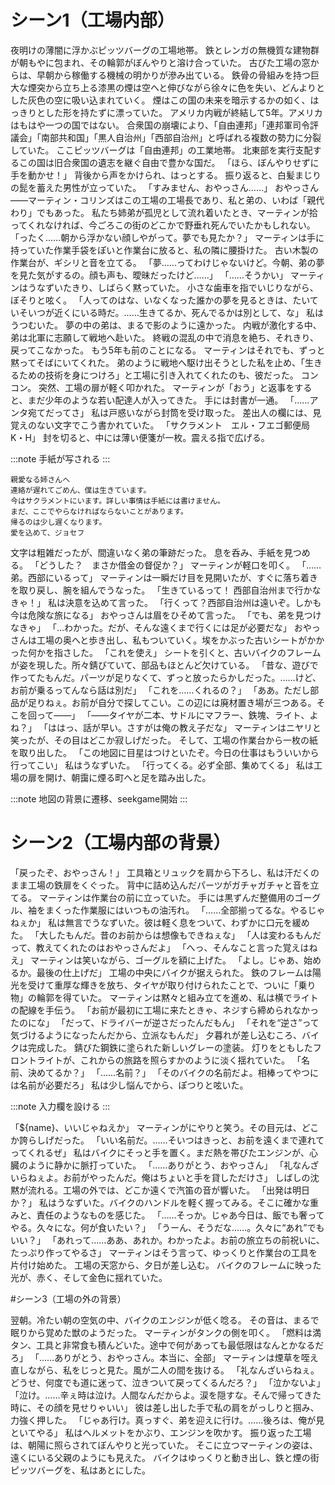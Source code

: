 # シーン1（工場内部）

夜明けの薄闇に浮かぶピッツバーグの工場地帯。
鉄とレンガの無機質な建物群が朝もやに包まれ、その輪郭がぼんやりと溶け合っていた。
古びた工場の窓からは、早朝から稼働する機械の明かりが滲み出ている。
鉄骨の骨組みを持つ巨大な煙突から立ち上る漆黒の煙は空へと伸びながら徐々に色を失い、どんよりとした灰色の空に吸い込まれていく。
煙はこの国の未来を暗示するかの如く、はっきりとした形を持たずに漂っていた。
アメリカ内戦が終結して5年。アメリカはもはや一つの国ではない。
合衆国の崩壊により、「自由連邦」「連邦軍司令評議会」「南部共和国」「黒人自治州」「西部自治州」と呼ばれる複数の勢力に分裂していた。
ここピッツバーグは「自由連邦」の工業地帯。
北東部を実行支配するこの国は旧合衆国の遺志を継ぐ自由で豊かな国だ。
「ほら、ぼんやりせずに手を動かせ！」
背後から声をかけられ、はっとする。
振り返ると、白髪まじりの髭を蓄えた男性が立っていた。 「すみません、おやっさん……」
おやっさん――マーティン・コリンズはこの工場の工場長であり、私と弟の、いわば「親代わり」でもあった。
私たち姉弟が孤児として流れ着いたとき、マーティンが拾ってくれなければ、今ごろこの街のどこかで野垂れ死んでいたかもしれない。
「ったく……朝から浮かない顔しやがって。夢でも見たか？」
マーティンは手に持っていた作業手袋をぽいと作業台に放ると、私の隣に腰掛けた。
古い木製の作業台が、ギシリと音を立てる。
「夢……ってわけじゃないけど。今朝、弟の夢を見た気がするの。顔も声も、曖昧だったけど……」
「……そうかい」
マーティンはうなずいたきり、しばらく黙っていた。
小さな歯車を指でいじりながら、ぼそりと呟く。
「人ってのはな、いなくなった誰かの夢を見るときは、たいていそいつが近くにいる時だ。……生きてるか、死んでるかは別として、な」
私はうつむいた。
夢の中の弟は、まるで影のように遠かった。 
内戦が激化する中、弟は北軍に志願して戦地へ赴いた。
終戦の混乱の中で消息を絶ち、それきり、戻ってこなかった。
もう5年も前のことになる。
マーティンはそれでも、ずっと黙ってそばにいてくれた。
弟のように戦地へ駆け出そうとした私を止め、「生きるための技術を身につけろ」と工場に引き入れてくれたのも、彼だった。
コンコン。
突然、工場の扉が軽く叩かれた。
マーティンが「おう」と返事をすると、まだ少年のような若い配達人が入ってきた。
手には封書が一通。
「……アンタ宛てだってさ」
私は戸惑いながら封筒を受け取った。
差出人の欄には、見覚えのない文字でこう書かれていた。 「サクラメント　エル・フエゴ郵便局　K・H」
封を切ると、中には薄い便箋が一枚。震える指で広げる。

:::note
 手紙が写される
:::

```（この中はイタリック体で）
親愛なる姉さんへ
連絡が遅れてごめん、僕は生きています。
今はサクラメントにいます。詳しい事情は手紙には書けません。
まだ、ここでやらなければならないことがあります。
帰るのは少し遅くなります。
愛を込めて、ジョセフ
```

文字は粗雑だったが、間違いなく弟の筆跡だった。
息を呑み、手紙を見つめる。
「どうした？　まさか借金の督促か？」
マーティンが軽口を叩く。
「……弟。西部にいるって」
マーティンは一瞬だけ目を見開いたが、すぐに落ち着きを取り戻し、腕を組んでうなった。
「生きているって！ 西部自治州まで行かなきゃ！」
私は決意を込めて言った。
「行くって？西部自治州は遠いぞ。しかも今は危険な旅になる」
おやっさんは眉をひそめて言った。
「でも、弟を見つけなきゃ」
「...わかった。だが、そんな遠くまで行くには足が必要だな」
おやっさんは工場の奥へと歩き出し、私もついていく。埃をかぶった古いシートがかかった何かを指さした。
「これを使え」
シートを引くと、古いバイクのフレームが姿を現した。所々錆びていて、部品もほとんど欠けている。
「昔な、遊びで作ってたもんだ。パーツが足りなくて、ずっと放ったらかしだった。……けど、お前が乗るってんなら話は別だ」
「これを……くれるの？」
「ああ。ただし部品が足りねぇ。お前が自分で探してこい。この辺には廃材置き場が三つある。そこを回って——」
「——タイヤが二本、サドルにマフラー、鉄塊、ライト、よね？」
「ははっ、話が早い。さすがは俺の教え子だな」
マーティンはニヤリと笑ったが、その目はどこか寂しげだった。
そして、工場の作業台から一枚の紙を取り出した。
「この地図に目星はつけといたぞ。今日の仕事はもういいから行ってこい」
私はうなずいた。
「行ってくる。必ず全部、集めてくる」
私は工場の扉を開け、朝靄に煙る町へと足を踏み出した。

:::note
 地図の背景に遷移、seekgame開始
:::

# シーン2（工場内部の背景）

「戻ったぞ、おやっさん！」
工具箱とリュックを肩から下ろし、私は汗だくのまま工場の鉄扉をくぐった。
背中に詰め込んだパーツがガチャガチャと音を立てる。
マーティンは作業台の前に立っていた。
手には黒ずんだ整備用のゴーグル、袖をまくった作業服にはいつもの油汚れ。
「……全部揃ってるな。やるじゃねぇか」
私は無言でうなずいた。彼は軽く息をついて、わずかに口元を緩めた。
「大したもんだ。昔のお前からは想像もできねぇな」
「人は変わるもんだって、教えてくれたのはおやっさんだよ」
「へっ、そんなこと言った覚えはねえ」
マーティンは笑いながら、ゴーグルを額に上げた。
「よし。じゃあ、始めるか。最後の仕上げだ」
工場の中央にバイクが据えられた。
鉄のフレームは陽光を受けて重厚な輝きを放ち、タイヤが取り付けられたことで、ついに「乗り物」の輪郭を得ていた。
マーティンは黙々と組み立てを進め、私は横でライトの配線を手伝う。
「お前が最初に工場に来たときゃ、ネジすら締められなかったのにな」
「だって、ドライバーが逆さだったんだもん」
「それを“逆さ”って気づけるようになったんだから、立派なもんだ」
夕暮れが差し込むころ、バイクは完成した。
錆びた鋼鉄に塗られた新しいグレーの塗装。
灯りをともしたフロントライトが、これからの旅路を照らすかのように淡く揺れていた。
「名前、決めてるか？」
「……名前？」
「そのバイクの名前だよ。相棒ってやつには名前が必要だろ」
私は少し悩んでから、ぽつりと呟いた。

:::note
入力欄を設ける
:::

「${name}、いいじゃねえか」
マーティンがにやりと笑う。その目元は、どこか誇らしげだった。
「いい名前だ。……そいつはきっと、お前を遠くまで連れてってくれるぜ」
私はバイクにそっと手を置く。まだ熱を帯びたエンジンが、心臓のように静かに脈打っていた。
「……ありがとう、おやっさん」
「礼なんざいらねぇよ。お前がやったんだ。俺はちょいと手を貸しただけさ」
しばしの沈黙が流れる。工場の外では、どこか遠くで汽笛の音が響いた。
「出発は明日か？」
私はうなずいた。バイクのハンドルを軽く握ってみる。そこに確かな重みと、責任のようなものを感じた。
「……そっか。じゃあ今日は、飯でも奢ってやる。久々にな。何が食いたい？」
「うーん、そうだな……。久々に“あれ”でもいい？」
「あれって……ああ、あれか。わかったよ。お前の旅立ちの前祝いに、たっぷり作ってやるさ」
マーティンはそう言って、ゆっくりと作業台の工具を片付け始めた。
工場の天窓から、夕日が差し込む。
バイクのフレームに映った光が、赤く、そして金色に揺れていた。

#シーン3（工場の外の背景）

翌朝。冷たい朝の空気の中、バイクのエンジンが低く唸る。
その音は、まるで眠りから覚めた獣のようだった。
マーティンがタンクの側を叩く。
「燃料は満タン、工具と非常食も積んどいた。途中で何があっても最低限はなんとかなるだろ」
「……ありがとう、おやっさん。本当に、全部」
マーティンは煙草を咥え直しながら、私をじっと見た。風が二人の間を抜ける。
「礼なんざいらねぇ。どうせ、何度でも道に迷って、泣きついて戻ってくるんだろ？」
「泣かないよ」
「泣け。……辛ぇ時は泣け。人間なんだからよ。涙を隠すな。そんで帰ってきた時に、その顔を見せりゃいい」
彼は差し出した手で私の肩をがっしりと掴み、力強く押した。
「じゃあ行け。真っすぐ、弟を迎えに行け。……後ろは、俺が見といてやる」
私はヘルメットをかぶり、エンジンを吹かす。
振り返った工場は、朝陽に照らされてぼんやりと光っていた。
そこに立つマーティンの姿は、遠くにいる父親のようにも見えた。
バイクはゆっくりと動き出し、鉄と煙の街ピッツバーグを、私はあとにした。


